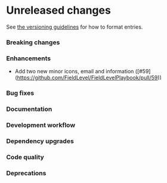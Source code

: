 # Unreleased changes

See [the versioning guidelines](VERSIONING.md) for how to format entries.

### Breaking changes

### Enhancements

-   Add two new minor icons, email and information ([#59] (https://github.com/FieldLevel/FieldLevelPlaybook/pull/59))

### Bug fixes

### Documentation

### Development workflow

### Dependency upgrades

### Code quality

### Deprecations
